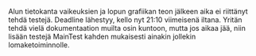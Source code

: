 Alun tietokanta vaikeuksien ja lopun grafiikan teon jälkeen aika ei riittänyt tehdä testejä. 
Deadline lähestyy, kello nyt 21:10 viimeisenä iltana. Yritän tehdä vielä dokumentaation muilta osin kuntoon, mutta jos aikaa jää,
niin lisään testejä MainTest kahden mukaisesti ainakin jollekin lomaketoiminnolle.

